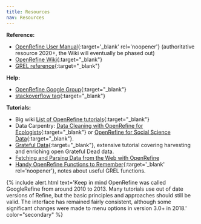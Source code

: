 ```yaml
---
title: Resources
nav: Resources
---
```


**Reference:**

- [OpenRefine User Manual](https://docs.openrefine.org/){:target='_blank' rel='noopener'} (authoritative resource 2020+, the Wiki will eventually be phased out)
- [OpenRefine Wiki](https://github.com/OpenRefine/OpenRefine/wiki){:target="_blank"}
- [GREL reference](https://github.com/OpenRefine/OpenRefine/wiki/General-Refine-Expression-Language){:target="_blank"}

**Help:**

- [OpenRefine Google Group](http://groups.google.com/d/forum/openrefine){:target="_blank"}
- [stackoverflow tag](https://stackoverflow.com/questions/tagged/openrefine){:target="_blank"}

**Tutorials:** 

- Big wiki [List of OpenRefine tutorials](https://github.com/OpenRefine/OpenRefine/wiki/External-Resources){:target="_blank"}
- Data Carpentry: [Data Cleaning with OpenRefine for Ecologists](http://www.datacarpentry.org/OpenRefine-ecology-lesson/){:target="_blank"} or [OpenRefine for Social Science Data](https://datacarpentry.org/openrefine-socialsci/){:target="_blank"}.
- [Grateful Data](https://github.com/scottythered/gratefuldata/wiki){:target="_blank"}, extensive tutorial covering harvesting and enriching open Grateful Dead data.
- [Fetching and Parsing Data from the Web with OpenRefine](https://programminghistorian.org/en/lessons/fetch-and-parse-data-with-openrefine)
- [Handy OpenRefine Functions to Remember](https://evanwill.github.io/_drafts/notes/open-refine-tips.html){:target='_blank' rel='noopener'}, notes about useful GREL functions.

{% include alert.html text='Keep in mind OpenRefine was called GoogleRefine from around 2010 to 2013.
Many tutorials use out of date versions of Refine, but the basic principles and approaches should still be valid.
The interface has remained fairly consistent, although some significant changes were made to menu options in version 3.0+ in 2018.' color="secondary" %}
